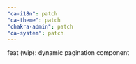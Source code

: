 ```yaml
---
"ca-i18n": patch
"ca-theme": patch
"chakra-admin": patch
"ca-system": patch
---
```


feat (wip): dynamic pagination component
